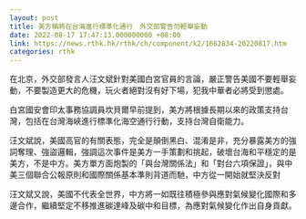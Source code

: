 ```yaml
---
layout: post
title: 美方稱將在台海進行標準化通行　外交部警告勿輕舉妄動
date: 2022-08-17 17:47:13.000000000 +08:00
link: https://news.rthk.hk/rthk/ch/component/k2/1662834-20220817.htm
categories: rthk
---
```


在北京，外交部發言人汪文斌針對美國白宮官員的言論，嚴正警告美國不要輕舉妄動，不要製造更大的危機，玩火者絕對沒有好下場，犯我中華者必將受到懲處。

白宮國安會印太事務協調員坎貝爾早前提到，美方將根據長期以來的政策支持台灣，包括在台灣海峽進行標準化海空通行行動，支持台灣自衛能力。

汪文斌說，美國高官的有關表態，完全是顛倒黑白、混淆是非，充分暴露美方的強詞奪理、強盜邏輯，強調這次事件是美方一手策劃和挑起，破壞台海和平穩定的是美方，不是中方。美方單方面炮製的「與台灣關係法」和「對台六項保證」，與中美三個聯合公報原則和國際關係基本準則背道而馳，中方從一開始就堅決反對

汪文斌又說，美國不代表全世界，中方將一如既往積極參與應對氣候變化國際和多邊合作，繼續堅定不移推進碳達峰及碳中和目標，為應對氣候變化作出自身貢獻。
